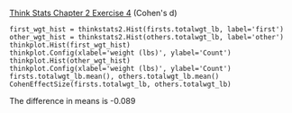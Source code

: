 [Think Stats Chapter 2 Exercise 4](http://greenteapress.com/thinkstats2/html/thinkstats2003.html#toc24) (Cohen's d)

>> 
``` 
first_wgt_hist = thinkstats2.Hist(firsts.totalwgt_lb, label='first')
other_wgt_hist = thinkstats2.Hist(others.totalwgt_lb, label='other')
thinkplot.Hist(first_wgt_hist)
thinkplot.Config(xlabel='weight (lbs)', ylabel='Count')
thinkplot.Hist(other_wgt_hist)
thinkplot.Config(xlabel='weight (lbs)', ylabel='Count')
firsts.totalwgt_lb.mean(), others.totalwgt_lb.mean()
CohenEffectSize(firsts.totalwgt_lb, others.totalwgt_lb) 
```

The difference in means is -0.089
